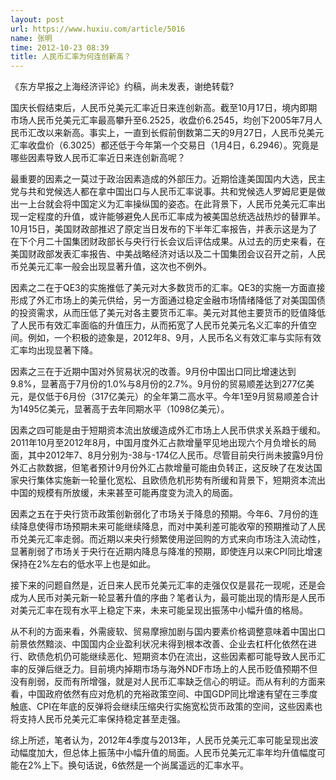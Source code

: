```yaml
---
layout: post
url: https://www.huxiu.com/article/5016
name: 张明
time: 2012-10-23 08:39
title: 人民币汇率为何连创新高？
---
```

《东方早报之上海经济评论》约稿，尚未发表，谢绝转载?

国庆长假结束后，人民币兑美元汇率近日来连创新高。截至10月17日，境内即期市场人民币兑美元汇率最高攀升至6.2525，收盘价6.2545，均创下2005年7月人民币汇改以来新高。事实上，一直到长假前倒数第二天的9月27日，人民币兑美元汇率收盘价（6.3025）都还低于今年第一个交易日（1月4日，6.2946）。究竟是哪些因素导致人民币汇率近日来连创新高呢？

最重要的因素之一莫过于政治因素造成的外部压力。近期恰逢美国国内大选，民主党与共和党候选人都在拿中国出口与人民币汇率说事。共和党候选人罗姆尼更是做出一上台就会将中国定义为汇率操纵国的姿态。在此背景下，人民币兑美元汇率出现一定程度的升值，或许能够避免人民币汇率成为被美国总统选战热炒的替罪羊。10月15日，美国财政部推迟了原定当日发布的下半年汇率报告，并表示这是为了在下个月二十国集团财政部长与央行行长会议后评估成果。从过去的历史来看，在美国财政部发表汇率报告、中美战略经济对话以及二十国集团会议召开之前，人民币兑美元汇率一般会出现显著升值，这次也不例外。

因素之二在于QE3的实施推低了美元对大多数货币的汇率。QE3的实施一方面直接形成了外汇市场上的美元供给，另一方面通过稳定金融市场情绪降低了对美国国债的投资需求，从而压低了美元对各主要货币汇率。美元对其他主要货币的贬值降低了人民币有效汇率面临的升值压力，从而拓宽了人民币兑美元名义汇率的升值空间。例如，一个积极的迹象是，2012年8、9月，人民币名义有效汇率与实际有效汇率均出现显著下降。

因素之三在于近期中国对外贸易状况的改善。9月份中国出口同比增速达到9.8%，显著高于7月份的1.0%与8月份的2.7%。9月份的贸易顺差达到277亿美元，是仅低于6月份（317亿美元）的全年第二高水平。今年1至9月贸易顺差合计为1495亿美元，显著高于去年同期水平（1098亿美元）。

因素之四可能是由于短期资本流出放缓造成外汇市场上人民币供求关系趋于缓和。2011年10月至2012年8月，中国月度外汇占款增量罕见地出现六个月负增长的局面，其中2012年7、8月分别为-38与-174亿人民币。尽管目前央行尚未披露9月份外汇占款数据，但笔者预计9月份外汇占款增量可能由负转正，这反映了在发达国家央行集体实施新一轮量化宽松、且欧债危机形势有所缓和背景下，短期资本流出中国的规模有所放缓，未来甚至可能再度变为流入的局面。

因素之五在于央行货币政策创新弱化了市场关于降息的预期。今年6、7月份的连续降息使得市场预期未来可能继续降息，而对中美利差可能收窄的预期推动了人民币兑美元汇率走弱。而近期以来央行频繁使用逆回购的方式来向市场注入流动性，显著削弱了市场关于央行在近期内降息与降准的预期，即使连月以来CPI同比增速保持在2%左右的低水平上也是如此。

接下来的问题自然是，近日来人民币兑美元汇率的走强仅仅是昙花一现呢，还是会成为人民币对美元新一轮显著升值的序曲？笔者认为，最可能出现的情形是人民币对美元汇率在现有水平上稳定下来，未来可能呈现出振荡中小幅升值的格局。

从不利的方面来看，外需疲软、贸易摩擦加剧与国内要素价格调整意味着中国出口前景依然黯淡、中国国内企业盈利状况未得到根本改善、企业去杠杆化依然在进行、欧债危机仍可能继续恶化、短期资本仍在流出，这些因素都可能导致人民币汇率的反弹后继乏力。目前境内掉期市场与海外NDF市场上的人民币贬值预期不但没有削弱，反而有所增强，就是对人民币汇率缺乏信心的明证。而从有利的方面来看，中国政府依然有应对危机的充裕政策空间、中国GDP同比增速有望在三季度触底、CPI在年底的反弹将会继续压缩央行实施宽松货币政策的空间，这些因素也将支持人民币兑美元汇率保持稳定甚至走强。

综上所述，笔者认为，2012年4季度与2013年，人民币兑美元汇率可能呈现出波动幅度加大，但总体上振荡中小幅升值的局面。人民币兑美元汇率年均升值幅度可能在2%上下。换句话说，6依然是一个尚属遥远的汇率水平。

